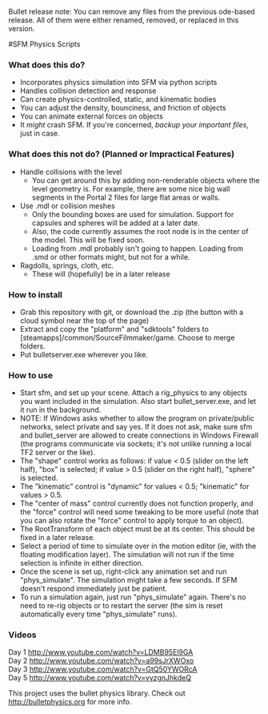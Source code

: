 Bullet release note: You can remove any files from the previous ode-based release. All of them were either renamed, removed, or replaced in this version.

#SFM Physics Scripts
### What does this do?
* Incorporates physics simulation into SFM via python scripts
* Handles collision detection and response
* Can create physics-controlled, static, and kinematic bodies
* You can adjust the density, bounciness, and friction of objects
* You can animate external forces on objects
* It *might* crash SFM. If you're concerned, *backup your important files*, just in case.

### What does this not do? (Planned or Impractical Features)
* Handle collisions with the level
    * You can get around this by adding non-renderable objects where the level geometry is.
      For example, there are some nice big wall segments in the Portal 2 files for large flat areas or walls.
* Use .mdl or collision meshes
    * Only the bounding boxes are used for simulation. Support for capsules and spheres will be added at a later date.
    * Also, the code currently assumes the root node is in the center of the model. This will be fixed soon.
    * Loading from .mdl probably isn't going to happen. Loading from .smd or other formats might, but not for a while.
* Ragdolls, springs, cloth, etc.
    * These will (hopefully) be in a later release

### How to install
* Grab this repository with git, or download the .zip (the button with a cloud symbol near the top of the page)
* Extract and copy the "platform" and "sdktools" folders to [steamapps]/common/SourceFilmmaker/game. Choose to merge folders.
* Put bulletserver.exe wherever you like.

### How to use
* Start sfm, and set up your scene. Attach a rig_physics to any objects you want included in the simulation. Also start bullet_server.exe, and let it run in the background.
* NOTE: If Windows asks whether to allow the program on private/public networks, select private and say yes. If it does not ask, make sure sfm and bullet_server are allowed to create connections in Windows Firewall (the programs communicate via sockets; it's not unlike running a local TF2 server or the like).
* The "shape" control works as follows: if value < 0.5 (slider on the left half), "box" is selected; if value > 0.5 (slider on the right half), "sphere" is selected.
* The "kinematic" control is "dynamic" for values < 0.5; "kinematic" for values > 0.5.
* The "center of mass" control currently does not function properly, and the "force" control will need some tweaking to be more useful (note that you can also rotate the "force" control to apply torque to an object).
* The RootTransform of each object must be at its center. This should be fixed in a later release.
* Select a period of time to simulate over in the motion editor (ie, with the floating modification layer). The simulation will not run if the time selection is infinite in either direction.
* Once the scene is set up, right-click any animation set and run "phys_simulate". The simulation might take a few seconds. If SFM doesn't respond immediately just be patient.
* To run a simulation again, just run "phys_simulate" again. There's no need to re-rig objects or to restart the server (the sim is reset automatically every time "phys_simulate" runs).

### Videos
Day 1 http://www.youtube.com/watch?v=LDMB95El9GA  
Day 2 http://www.youtube.com/watch?v=a99sJrXWOxo  
Day 3 http://www.youtube.com/watch?v=GtQ50YWORcA  
Day 5 http://www.youtube.com/watch?v=vyzgnJhkdeQ

This project uses the bullet physics library. Check out http://bulletphysics.org for more info.
